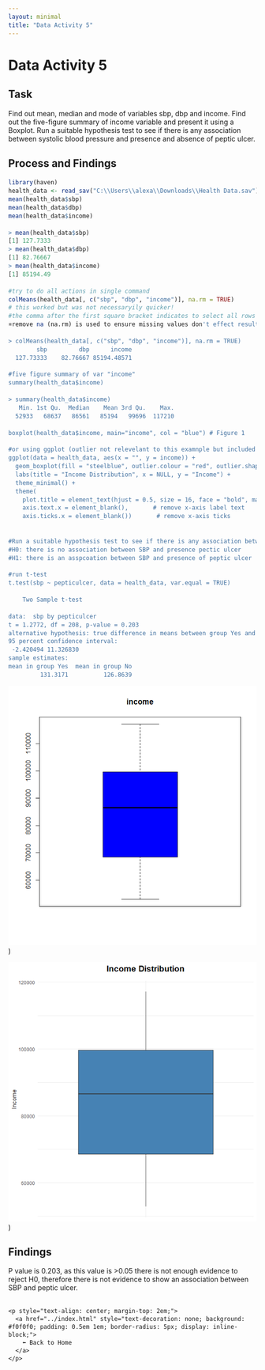 ```yaml
---
layout: minimal
title: "Data Activity 5"
---
```


# Data Activity 5

## Task

Find out mean, median and mode of variables sbp, dbp and income.
Find out the five-figure summary of income variable and present it using a Boxplot.
Run a suitable hypothesis test to see if there is any association between systolic blood pressure and presence and absence of peptic ulcer.

## Process and Findings

```r
library(haven)
health_data <- read_sav("C:\\Users\\alexa\\Downloads\\Health Data.sav")
mean(health_data$sbp)
mean(health_data$dbp)
mean(health_data$income)

> mean(health_data$sbp)
[1] 127.7333
> mean(health_data$dbp)
[1] 82.76667
> mean(health_data$income)
[1] 85194.49

#try to do all actions in single command
colMeans(health_data[, c("sbp", "dbp", "income")], na.rm = TRUE)
# this worked but was not necessaryily quicker!
#the comma after the first square bracket indicates to select all rows (data[rows, columns])
¤remove na (na.rm) is used to ensure missing values don't effect result

> colMeans(health_data[, c("sbp", "dbp", "income")], na.rm = TRUE)
        sbp         dbp      income 
  127.73333    82.76667 85194.48571

#five figure summary of var "income"
summary(health_data$income)

> summary(health_data$income)
   Min. 1st Qu.  Median    Mean 3rd Qu.    Max. 
  52933   68637   86561   85194   99696  117210

boxplot(health_data$income, main="income", col = "blue") # Figure 1

#or using ggplot (outlier not relevelant to this examnple but included for reference).  Figure 2
ggplot(data = health_data, aes(x = "", y = income)) +
  geom_boxplot(fill = "steelblue", outlier.colour = "red", outlier.shape = 16) +
  labs(title = "Income Distribution", x = NULL, y = "Income") +
  theme_minimal() +
  theme(
    plot.title = element_text(hjust = 0.5, size = 16, face = "bold", margin = margin(b = 15)), #center title
    axis.text.x = element_blank(),       # remove x-axis label text
    axis.ticks.x = element_blank())       # remove x-axis ticks


#Run a suitable hypothesis test to see if there is any association between systolic blood pressure and presence and absence of peptic ulcer.
#H0: there is no association between SBP and presence pectic ulcer
#H1: there is an asspcoation between SBP and presence of peptic ulcer

#run t-test
t.test(sbp ~ pepticulcer, data = health_data, var.equal = TRUE)

	Two Sample t-test

data:  sbp by pepticulcer
t = 1.2772, df = 208, p-value = 0.203
alternative hypothesis: true difference in means between group Yes and group No is not equal to 0
95 percent confidence interval:
 -2.420494 11.326830
sample estimates:
mean in group Yes  mean in group No 
         131.3171          126.8639 

```
![Figure 1](https://raw.githubusercontent.com/sjackson-DS25/sjackson-DS25.github.io/master/dataactivity5figure1.png))

![Figure 2](https://raw.githubusercontent.com/sjackson-DS25/sjackson-DS25.github.io/master/dataactivity5figure2.png))

## Findings
P value is 0.203, as this value is >0.05 there is not enough evidence to reject H0, therefore there is not evidence to show an association between SBP and peptic ulcer.  


```

<p style="text-align: center; margin-top: 2em;">
  <a href="../index.html" style="text-decoration: none; background: #f0f0f0; padding: 0.5em 1em; border-radius: 5px; display: inline-block;">
    ⬅️ Back to Home
  </a>
</p>
